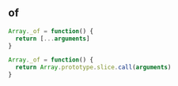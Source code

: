 ## of

```js
Array._of = function() {
  return [...arguments]
}
```

```js
Array._of = function() {
  return Array.prototype.slice.call(arguments)
}
```
